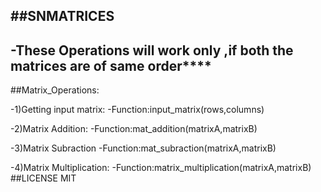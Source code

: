 ##SNMATRICES
-------------------------------------------------------------------------------
-****These Operations will work only ,if both the matrices are of same order********
-----------------------------------------------------------------------------------

##Matrix_Operations: 

-1)Getting input matrix:
-Function:input_matrix(rows,columns)

-2)Matrix Addition:
-Function:mat_addition(matrixA,matrixB)

-3)Matrix Subraction
-Function:mat_subraction(matrixA,matrixB)

-4)Matrix Multiplication:
-Function:matrix_multiplication(matrixA,matrixB)
##LICENSE
MIT